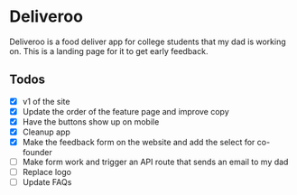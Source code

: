 # Deliveroo

Deliveroo is a food deliver app for college students that my dad is working on. This is a landing page for it to get early feedback.

## Todos

- [x] v1 of the site
- [x] Update the order of the feature page and improve copy
- [x] Have the buttons show up on mobile
- [x] Cleanup app
- [x] Make the feedback form on the website and add the select for co-founder
- [ ] Make form work and trigger an API route that sends an email to my dad
- [ ] Replace logo
- [ ] Update FAQs
